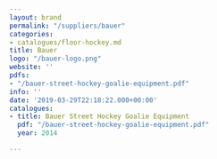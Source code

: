 ```yaml
---
layout: brand
permalink: "/suppliers/bauer"
categories:
- catalogues/floor-hockey.md
title: Bauer
logo: "/bauer-logo.png"
website: ''
pdfs:
- "/bauer-street-hockey-goalie-equipment.pdf"
info: ''
date: '2019-03-29T22:18:22.000+00:00'
catalogues:
- title: Bauer Street Hockey Goalie Equipment
  pdf: "/bauer-street-hockey-goalie-equipment.pdf"
  year: 2014

---
```

